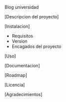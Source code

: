 Blog universidad

[Descripcion del proyecto]

[Instalacion]
- Requisitos
- Version
- Encagados del proyecto

[Uso]

[Documentacion]

[Roadmap]

[Licencia]

[Agradecimientos]
